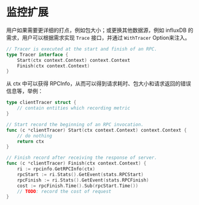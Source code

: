 # 监控扩展

用户如果需要更详细的打点，例如包大小；或更换其他数据源，例如 influxDB 的需求，用户可以根据需求实现 `Trace` 接口，并通过 `WithTracer` Option来注入。

```go
// Tracer is executed at the start and finish of an RPC.
type Tracer interface {
    Start(ctx context.Context) context.Context
    Finish(ctx context.Context)
}
```

从 ctx 中可以获得 RPCInfo，从而可以得到请求耗时、包大小和请求返回的错误信息等，举例：

```go
type clientTracer struct {
    // contain entities which recording metric
}

// Start record the beginning of an RPC invocation.
func (c *clientTracer) Start(ctx context.Context) context.Context {
    // do nothing
	return ctx
}

// Finish record after receiving the response of server.
func (c *clientTracer) Finish(ctx context.Context) {
	ri := rpcinfo.GetRPCInfo(ctx)
	rpcStart := ri.Stats().GetEvent(stats.RPCStart)
	rpcFinish := ri.Stats().GetEvent(stats.RPCFinish)
	cost := rpcFinish.Time().Sub(rpcStart.Time())
	// TODO: record the cost of request
}
```
